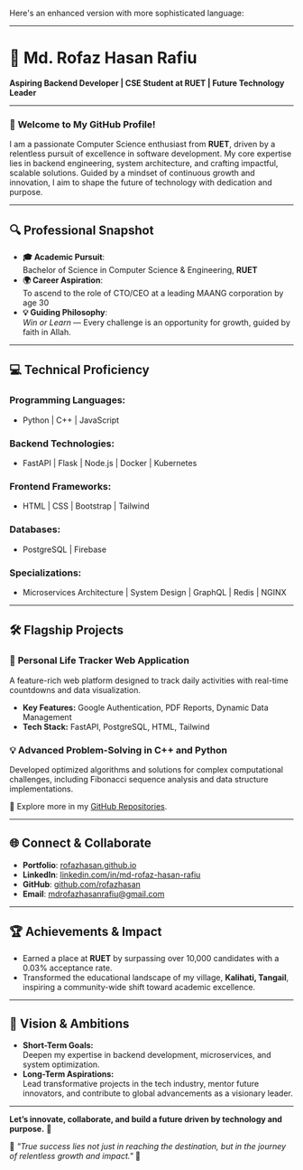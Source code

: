 Here's an enhanced version with more sophisticated language:

---

# 🌟 **Md. Rofaz Hasan Rafiu**  
**Aspiring Backend Developer | CSE Student at RUET | Future Technology Leader**

---

### 👋 **Welcome to My GitHub Profile!**  

I am a passionate Computer Science enthusiast from **RUET**, driven by a relentless pursuit of excellence in software development. My core expertise lies in backend engineering, system architecture, and crafting impactful, scalable solutions. Guided by a mindset of continuous growth and innovation, I aim to shape the future of technology with dedication and purpose.

---

## 🔍 **Professional Snapshot**
- **🎓 Academic Pursuit**:  
  Bachelor of Science in Computer Science & Engineering, **RUET**
- **🌍 Career Aspiration**:  
  To ascend to the role of CTO/CEO at a leading MAANG corporation by age 30  
- **💡 Guiding Philosophy**:  
  *Win or Learn* — Every challenge is an opportunity for growth, guided by faith in Allah.  

---

## 💻 **Technical Proficiency**

### **Programming Languages:**  
- Python | C++ | JavaScript  

### **Backend Technologies:**  
- FastAPI | Flask | Node.js | Docker | Kubernetes  

### **Frontend Frameworks:**  
- HTML | CSS | Bootstrap | Tailwind  

### **Databases:**  
- PostgreSQL | Firebase  

### **Specializations:**  
- Microservices Architecture | System Design | GraphQL | Redis | NGINX  

---

## 🛠️ **Flagship Projects**
### 🚀 **Personal Life Tracker Web Application**  
A feature-rich web platform designed to track daily activities with real-time countdowns and data visualization.  
- **Key Features:** Google Authentication, PDF Reports, Dynamic Data Management  
- **Tech Stack:** FastAPI, PostgreSQL, HTML, Tailwind  

### 💡 **Advanced Problem-Solving in C++ and Python**  
Developed optimized algorithms and solutions for complex computational challenges, including Fibonacci sequence analysis and data structure implementations.  

📂 Explore more in my [GitHub Repositories](https://github.com/rofazhasan).  

---

## 🌐 **Connect & Collaborate**
- **Portfolio**: [rofazhasan.github.io](https://rofazhasan.github.io/rofaz-portfolio/)  
- **LinkedIn**: [linkedin.com/in/md-rofaz-hasan-rafiu](https://www.linkedin.com/in/md-rofaz-hasan-rafiu)  
- **GitHub**: [github.com/rofazhasan](https://github.com/rofazhasan)  
- **Email**: [mdrofazhasanrafiu@gmail.com](mailto:mdrofazhasanrafiu@gmail.com)  

---

## 🏆 **Achievements & Impact**
- Earned a place at **RUET** by surpassing over 10,000 candidates with a 0.03% acceptance rate.  
- Transformed the educational landscape of my village, **Kalihati, Tangail**, inspiring a community-wide shift toward academic excellence.  

---

## 🎯 **Vision & Ambitions**
- **Short-Term Goals:**  
  Deepen my expertise in backend development, microservices, and system optimization.  
- **Long-Term Aspirations:**  
  Lead transformative projects in the tech industry, mentor future innovators, and contribute to global advancements as a visionary leader.  

---

**Let’s innovate, collaborate, and build a future driven by technology and purpose.** 🚀  

🌟 *"True success lies not just in reaching the destination, but in the journey of relentless growth and impact."* 🌟  

<!---
rofazhasan/rofazhasan is a ✨ special ✨ repository because its `README.md` (this file) appears on your GitHub profile.
You can click the Preview link to take a look at your changes.
--->
